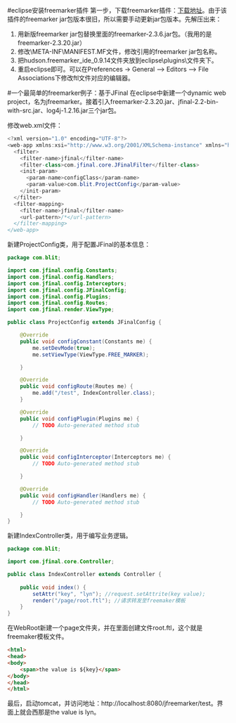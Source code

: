 #eclipse安装freemarker插件
第一步，下载freemarker插件：[下载地址](https://sourceforge.net/projects/freemarker-ide/files/)。由于该插件的freemarker jar包版本很旧，所以需要手动更新jar包版本。先解压出来：

1. 用新版freemarker jar包替换里面的freemarker-2.3.6.jar包。（我用的是freemarker-2.3.20.jar）
2. 修改\META-INF\MANIFEST.MF文件，修改引用的freemarker jar包名称。
3. 把hudson.freemarker_ide_0.9.14文件夹放到eclipse\plugins\文件夹下。
4. 重启eclipse即可。可以在Preferences -> General –> Editors –> File Associations下修改ftl文件对应的编辑器。

#一个最简单的freemarker例子：基于JFinal
在eclipse中新建一个dynamic web project，名为jfreemarker。接着引入freemarker-2.3.20.jar、jfinal-2.2-bin-with-src.jar、log4j-1.2.16.jar三个jar包。

修改web.xml文件：

```java
<?xml version="1.0" encoding="UTF-8"?>
<web-app xmlns:xsi="http://www.w3.org/2001/XMLSchema-instance" xmlns="http://java.sun.com/xml/ns/javaee" xmlns:web="http://java.sun.com/xml/ns/javaee/web-app_2_5.xsd" xsi:schemaLocation="http://java.sun.com/xml/ns/javaee http://java.sun.com/xml/ns/javaee/web-app_2_5.xsd" id="WebApp_ID" version="2.5">
  <filter>
    <filter-name>jfinal</filter-name>
    <filter-class>com.jfinal.core.JFinalFilter</filter-class>
    <init-param>
      <param-name>configClass</param-name>
      <param-value>com.blit.ProjectConfig</param-value>
    </init-param>
  </filter>
  <filter-mapping>
    <filter-name>jfinal</filter-name>
    <url-pattern>/*</url-pattern>
  </filter-mapping>
</web-app>
```

新建ProjectConfig类，用于配置JFinal的基本信息：

```java
package com.blit;

import com.jfinal.config.Constants;
import com.jfinal.config.Handlers;
import com.jfinal.config.Interceptors;
import com.jfinal.config.JFinalConfig;
import com.jfinal.config.Plugins;
import com.jfinal.config.Routes;
import com.jfinal.render.ViewType;

public class ProjectConfig extends JFinalConfig {

	@Override
	public void configConstant(Constants me) {
		me.setDevMode(true);
		me.setViewType(ViewType.FREE_MARKER);

	}

	@Override
	public void configRoute(Routes me) {
		me.add("/test", IndexController.class);
	}

	@Override
	public void configPlugin(Plugins me) {
		// TODO Auto-generated method stub

	}

	@Override
	public void configInterceptor(Interceptors me) {
		// TODO Auto-generated method stub

	}

	@Override
	public void configHandler(Handlers me) {
		// TODO Auto-generated method stub

	}
}

```

新建IndexController类，用于编写业务逻辑。

```java
package com.blit;

import com.jfinal.core.Controller;

public class IndexController extends Controller {
	
	public void index() {
		setAttr("key", "lyn"); //request.setAttrite(key value);
		render("/page/root.ftl"); //请求转发至freemaker模板
	}
}

```

在WebRoot新建一个page文件夹，并在里面创建文件root.ftl，这个就是freemaker模板文件。

```html
<html>
<head>
<body>
	<span>the value is ${key}</span>
</body>
</head>
</html>
```

最后，启动tomcat，并访问地址：http://localhost:8080/jfreemarker/test。界面上就会西那是the value is lyn。
